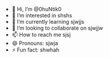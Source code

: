 - 👋 Hi, I’m @0huNtik0
- 👀 I’m interested in shshs
- 🌱 I’m currently learning sjwjjs
- 💞️ I’m looking to collaborate on sjwjjw
- 📫 How to reach me sjsj
- 😄 Pronouns: sjwja
- ⚡ Fun fact: shwhah

<!---
0huNtik0/0huNtik0 is a ✨ special ✨ repository because its `README.md` (this file) appears on your GitHub profile.
You can click the Preview link to take a look at your changes.
--->
